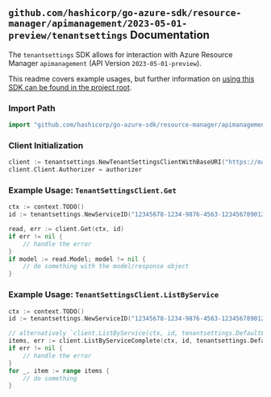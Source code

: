 
## `github.com/hashicorp/go-azure-sdk/resource-manager/apimanagement/2023-05-01-preview/tenantsettings` Documentation

The `tenantsettings` SDK allows for interaction with Azure Resource Manager `apimanagement` (API Version `2023-05-01-preview`).

This readme covers example usages, but further information on [using this SDK can be found in the project root](https://github.com/hashicorp/go-azure-sdk/tree/main/docs).

### Import Path

```go
import "github.com/hashicorp/go-azure-sdk/resource-manager/apimanagement/2023-05-01-preview/tenantsettings"
```


### Client Initialization

```go
client := tenantsettings.NewTenantSettingsClientWithBaseURI("https://management.azure.com")
client.Client.Authorizer = authorizer
```


### Example Usage: `TenantSettingsClient.Get`

```go
ctx := context.TODO()
id := tenantsettings.NewServiceID("12345678-1234-9876-4563-123456789012", "example-resource-group", "serviceName")

read, err := client.Get(ctx, id)
if err != nil {
	// handle the error
}
if model := read.Model; model != nil {
	// do something with the model/response object
}
```


### Example Usage: `TenantSettingsClient.ListByService`

```go
ctx := context.TODO()
id := tenantsettings.NewServiceID("12345678-1234-9876-4563-123456789012", "example-resource-group", "serviceName")

// alternatively `client.ListByService(ctx, id, tenantsettings.DefaultListByServiceOperationOptions())` can be used to do batched pagination
items, err := client.ListByServiceComplete(ctx, id, tenantsettings.DefaultListByServiceOperationOptions())
if err != nil {
	// handle the error
}
for _, item := range items {
	// do something
}
```
